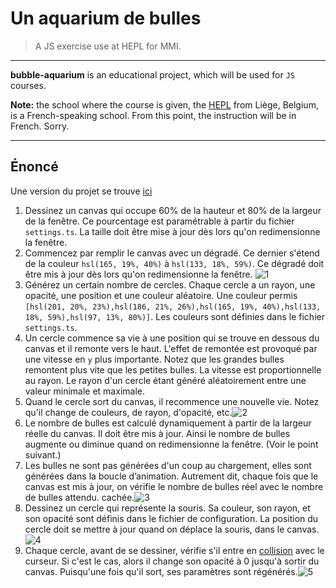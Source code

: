 # Un aquarium de bulles

> A JS exercise use at HEPL for MMI.

* * *

**bubble-aquarium** is an educational project, which will be used for `JS` courses.

**Note:** the school where the course is given, the [HEPL](https://hepl.be) from Liège, Belgium, is a French-speaking school. From this point, the instruction will be in French. Sorry.

* * *

## Énoncé


Une version du projet se trouve [ici](https://hepl-mmi.github.io/bubble-aquarium)

1. Dessinez un canvas qui occupe 60% de la hauteur et 80% de la largeur de la fenêtre. Ce pourcentage  est paramétrable à partir du fichier `settings.ts`. La taille doit être mise à jour dès lors qu'on redimensionne la fenêtre. 
2. Commencez par remplir le canvas avec un dégradé. Ce dernier s'étend de la couleur `hsl(165, 19%, 40%)` à `hsl(133, 18%, 59%)`. Ce dégradé doit être mis à jour dès lors qu'on redimensionne la fenêtre. ![1](img/1.gif)
3. Générez un certain nombre de cercles. Chaque cercle a un rayon, une opacité, une position et une couleur aléatoire. Une couleur permis `[hsl(201, 20%, 23%),hsl(186, 21%, 26%),hsl(165, 19%, 40%),hsl(133, 18%, 59%),hsl(97, 13%, 80%)]`. Les couleurs sont définies dans le fichier `settings.ts`.
4. Un cercle commence sa vie à une position qui se trouve en dessous du canvas et il remonte vers le haut. L'effet de remontée est provoqué par une vitesse en `y` plus importante. Notez que les grandes bulles remontent plus vite que les petites bulles. La vitesse est proportionnelle au rayon. Le rayon d'un cercle étant généré aléatoirement entre une valeur minimale et maximale.
5. Quand le cercle sort du canvas, il recommence une nouvelle vie. Notez qu'il change de couleurs, de rayon, d'opacité, etc.![2](img/2.gif)
6. Le nombre de bulles est calculé dynamiquement à partir de la largeur réelle du canvas. Il doit être mis à jour. Ainsi le nombre de bulles augmente ou diminue quand on redimensionne la fenêtre. (Voir le point suivant.)
7. Les bulles ne sont pas générées d'un coup au chargement, elles sont générées dans la boucle d’animation. Autrement dit, chaque fois que le canvas est mis à jour, on vérifie le nombre de bulles réel avec le nombre de bulles attendu. cachée.![3](img/3.gif)
8. Dessinez un cercle qui représente la souris. Sa couleur, son rayon, et son opacité sont définis dans le fichier de configuration. La position du cercle doit se mettre à jour quand on déplace la souris, dans le canvas.![4](img/4.gif)
9. Chaque cercle, avant de se dessiner, vérifie s'il entre en [collision](https://developer.mozilla.org/fr/docs/Games/Techniques/2D_collision_detection#collision_de_cercles) avec le curseur. Si c'est le cas, alors il change son opacité à 0 jusqu'à sortir du canvas. Puisqu'une fois qu'il sort, ses paramètres sont régénérés.![5](img/5.gif)



